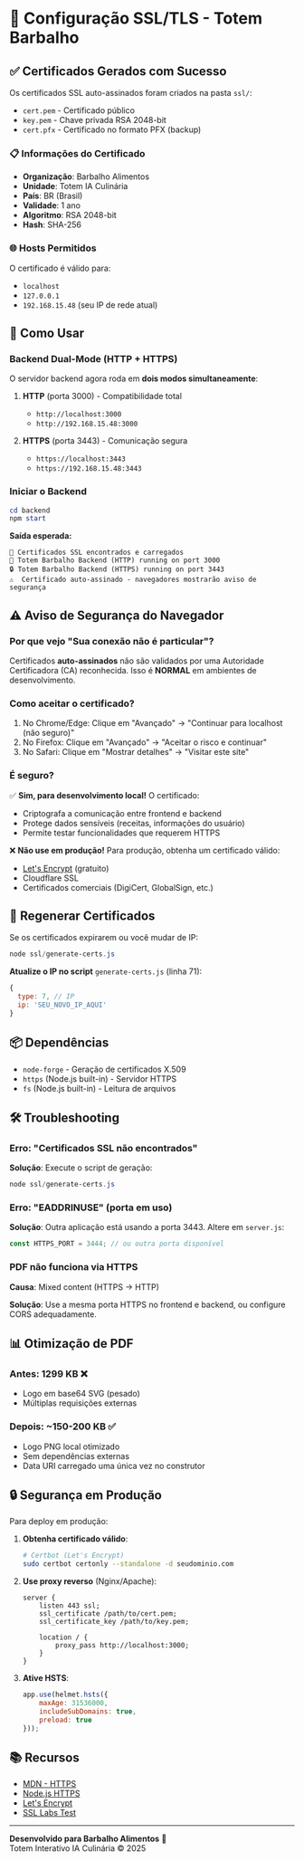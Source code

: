# 🔐 Configuração SSL/TLS - Totem Barbalho

## ✅ Certificados Gerados com Sucesso

Os certificados SSL auto-assinados foram criados na pasta `ssl/`:

- `cert.pem` - Certificado público
- `key.pem` - Chave privada RSA 2048-bit
- `cert.pfx` - Certificado no formato PFX (backup)

### 📋 Informações do Certificado

- **Organização**: Barbalho Alimentos
- **Unidade**: Totem IA Culinária
- **País**: BR (Brasil)
- **Validade**: 1 ano
- **Algoritmo**: RSA 2048-bit
- **Hash**: SHA-256

### 🌐 Hosts Permitidos

O certificado é válido para:
- `localhost`
- `127.0.0.1`
- `192.168.15.48` (seu IP de rede atual)

## 🚀 Como Usar

### Backend Dual-Mode (HTTP + HTTPS)

O servidor backend agora roda em **dois modos simultaneamente**:

1. **HTTP** (porta 3000) - Compatibilidade total
   - `http://localhost:3000`
   - `http://192.168.15.48:3000`

2. **HTTPS** (porta 3443) - Comunicação segura
   - `https://localhost:3443`
   - `https://192.168.15.48:3443`

### Iniciar o Backend

```powershell
cd backend
npm start
```

**Saída esperada:**
```
🔐 Certificados SSL encontrados e carregados
🚀 Totem Barbalho Backend (HTTP) running on port 3000
🔒 Totem Barbalho Backend (HTTPS) running on port 3443
⚠️  Certificado auto-assinado - navegadores mostrarão aviso de segurança
```

## ⚠️ Aviso de Segurança do Navegador

### Por que vejo "Sua conexão não é particular"?

Certificados **auto-assinados** não são validados por uma Autoridade Certificadora (CA) reconhecida. Isso é **NORMAL** em ambientes de desenvolvimento.

### Como aceitar o certificado?

1. No Chrome/Edge: Clique em "Avançado" → "Continuar para localhost (não seguro)"
2. No Firefox: Clique em "Avançado" → "Aceitar o risco e continuar"
3. No Safari: Clique em "Mostrar detalhes" → "Visitar este site"

### É seguro?

✅ **Sim, para desenvolvimento local!** O certificado:
- Criptografa a comunicação entre frontend e backend
- Protege dados sensíveis (receitas, informações do usuário)
- Permite testar funcionalidades que requerem HTTPS

❌ **Não use em produção!** Para produção, obtenha um certificado válido:
- [Let's Encrypt](https://letsencrypt.org/) (gratuito)
- Cloudflare SSL
- Certificados comerciais (DigiCert, GlobalSign, etc.)

## 🔄 Regenerar Certificados

Se os certificados expirarem ou você mudar de IP:

```powershell
node ssl/generate-certs.js
```

**Atualize o IP no script** `generate-certs.js` (linha 71):
```javascript
{
  type: 7, // IP
  ip: 'SEU_NOVO_IP_AQUI'
}
```

## 📦 Dependências

- `node-forge` - Geração de certificados X.509
- `https` (Node.js built-in) - Servidor HTTPS
- `fs` (Node.js built-in) - Leitura de arquivos

## 🛠️ Troubleshooting

### Erro: "Certificados SSL não encontrados"

**Solução**: Execute o script de geração:
```powershell
node ssl/generate-certs.js
```

### Erro: "EADDRINUSE" (porta em uso)

**Solução**: Outra aplicação está usando a porta 3443. Altere em `server.js`:
```javascript
const HTTPS_PORT = 3444; // ou outra porta disponível
```

### PDF não funciona via HTTPS

**Causa**: Mixed content (HTTPS → HTTP)

**Solução**: Use a mesma porta HTTPS no frontend e backend, ou configure CORS adequadamente.

## 📊 Otimização de PDF

### Antes: 1299 KB ❌
- Logo em base64 SVG (pesado)
- Múltiplas requisições externas

### Depois: ~150-200 KB ✅
- Logo PNG local otimizado
- Sem dependências externas
- Data URI carregado uma única vez no construtor

## 🔒 Segurança em Produção

Para deploy em produção:

1. **Obtenha certificado válido**:
   ```bash
   # Certbot (Let's Encrypt)
   sudo certbot certonly --standalone -d seudominio.com
   ```

2. **Use proxy reverso** (Nginx/Apache):
   ```nginx
   server {
       listen 443 ssl;
       ssl_certificate /path/to/cert.pem;
       ssl_certificate_key /path/to/key.pem;
       
       location / {
           proxy_pass http://localhost:3000;
       }
   }
   ```

3. **Ative HSTS**:
   ```javascript
   app.use(helmet.hsts({
       maxAge: 31536000,
       includeSubDomains: true,
       preload: true
   }));
   ```

## 📚 Recursos

- [MDN - HTTPS](https://developer.mozilla.org/pt-BR/docs/Web/HTTP/Overview)
- [Node.js HTTPS](https://nodejs.org/api/https.html)
- [Let's Encrypt](https://letsencrypt.org/)
- [SSL Labs Test](https://www.ssllabs.com/ssltest/)

---

**Desenvolvido para Barbalho Alimentos** 🌾  
Totem Interativo IA Culinária © 2025
